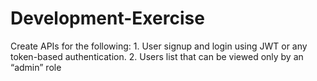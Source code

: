 # Development-Exercise
Create APIs for the following: 1. User signup and login using JWT or any token-based authentication. 2. Users list that can be viewed only by an “admin” role



